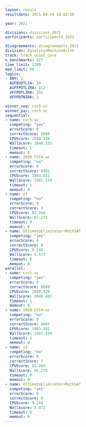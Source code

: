 ```yaml
---
layout: result
resultdate: 2021-08-24 19:02:50

year: 2021

divisions: divisions_2021
participants: participants_2021

disagreements: disagreements_2021
division: Equality+MachineArith
track: track_unsat_core
n_benchmarks: 427
time_limit: 1200
mem_limit: 60
logics:
- ABV: 2
  AUFBVDTLIA: 20
  AUFFPDTLIRA: 112
  UFFPDTLIRA: 291
  UFFPDTNIRA: 2

winner_seq: cvc5-uc
winner_par: cvc5-uc
sequential:
- name: cvc5-uc
  competing: "yes"
  errorScore: 0
  correctScore: 8989
  CPUScore: 2040.339
  WallScore: 2040.535
  timeout: 1
  memout: 0
- name: 2020-CVC4-uc
  competing: "no"
  errorScore: 0
  correctScore: 8981
  CPUScore: 1983.011
  WallScore: 1981.529
  timeout: 1
  memout: 0
- name: z3
  competing: "no"
  errorScore: 0
  correctScore: 3
  CPUScore: 82.268
  WallScore: 82.275
  timeout: 0
  memout: 0
- name: UltimateEliminator+MathSAT
  competing: "yes"
  errorScore: 0
  correctScore: 0
  CPUScore: 9.244
  WallScore: 5.473
  timeout: 0
  memout: 0
parallel:
- name: cvc5-uc
  competing: "yes"
  errorScore: 0
  correctScore: 8989
  CPUScore: 2040.429
  WallScore: 2040.485
  timeout: 1
  memout: 0
- name: 2020-CVC4-uc
  competing: "no"
  errorScore: 0
  correctScore: 8981
  CPUScore: 1983.301
  WallScore: 1981.449
  timeout: 1
  memout: 0
- name: z3
  competing: "no"
  errorScore: 0
  correctScore: 3
  CPUScore: 82.268
  WallScore: 82.275
  timeout: 0
  memout: 0
- name: UltimateEliminator+MathSAT
  competing: "yes"
  errorScore: 0
  correctScore: 0
  CPUScore: 9.244
  WallScore: 5.473
  timeout: 0
  memout: 0
---
```

